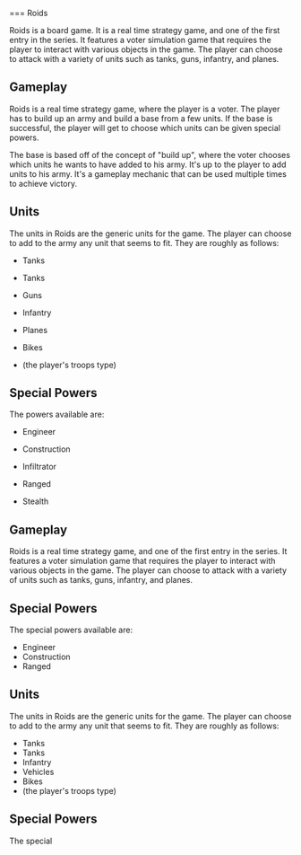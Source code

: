 
===
Roids

Roids is a board game. It is a real time strategy game, and one of the first entry in the series. It features a voter simulation game that requires the player to interact with various objects in the game. The player can choose to attack with a variety of units such as tanks, guns, infantry, and planes.

## Gameplay

Roids is a real time strategy game, where the player is a voter. The player has to build up an army and build a base from a few units. If the base is successful, the player will get to choose which units can be given special powers.

The base is based off of the concept of "build up", where the voter chooses which units he wants to have added to his army. It's up to the player to add units to his army. It's a gameplay mechanic that can be used multiple times to achieve victory.

## Units

The units in Roids are the generic units for the game. The player can choose to add to the army any unit that seems to fit. They are roughly as follows:

*   Tanks
*   Tanks
*   Guns
*   Infantry
*   Planes

*   Bikes
*   (the player's troops type)

## Special Powers

The powers available are:

*   Engineer
*   Construction
*   Infiltrator
*   Ranged

*   Stealth

## Gameplay

Roids is a real time strategy game, and one of the first entry in the series. It features a voter simulation game that requires the player to interact with various objects in the game. The player can choose to attack with a variety of units such as tanks, guns, infantry, and planes.

## Special Powers

The special powers available are:

*   Engineer
*   Construction
*   Ranged

## Units

The units in Roids are the generic units for the game. The player can choose to add to the army any unit that seems to fit. They are roughly as follows:

*   Tanks
*   Tanks
*   Infantry
*   Vehicles
*   Bikes
*   (the player's troops type)

## Special Powers

The special
